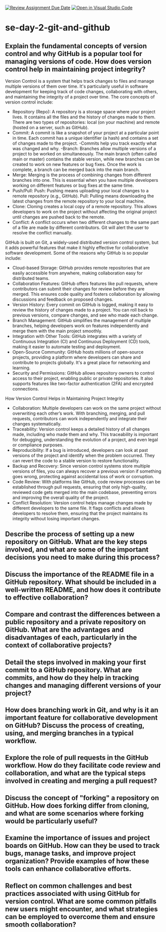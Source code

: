 [![Review Assignment Due Date](https://classroom.github.com/assets/deadline-readme-button-22041afd0340ce965d47ae6ef1cefeee28c7c493a6346c4f15d667ab976d596c.svg)](https://classroom.github.com/a/8wgCKhpZ)
[![Open in Visual Studio Code](https://classroom.github.com/assets/open-in-vscode-2e0aaae1b6195c2367325f4f02e2d04e9abb55f0b24a779b69b11b9e10269abc.svg)](https://classroom.github.com/online_ide?assignment_repo_id=18472411&assignment_repo_type=AssignmentRepo)
# se-day-2-git-and-github
## Explain the fundamental concepts of version control and why GitHub is a popular tool for managing versions of code. How does version control help in maintaining project integrity?
Version Control is a system that helps track changes to files and manage multiple versions of them over time. It's particularly useful in software development for keeping track of code changes, collaborating with others, and maintaining the integrity of a project over time. The core concepts of version control include:
- Repository (Repo): A repository is a storage space where your project lives. It contains all the files and the history of changes made to them. There are two types of repositories: local (on your machine) and remote (hosted on a server, such as GitHub).
- Commit: A commit is like a snapshot of your project at a particular point in time. Each commit has a unique identifier (a hash) and contains a set of changes made to the project. -Commits help you track exactly what was changed and why.
-Branch: Branches allow multiple versions of a project to be worked on simultaneously. The main branch (often called main or master) contains the stable version, while new branches can be created to work on new features or bug fixes. Once the work is complete, a branch can be merged back into the main branch.
- Merge: Merging is the process of combining changes from different branches into one. This is essential when you have multiple developers working on different features or bug fixes at the same time.
- Push/Pull: Push: Pushing means uploading your local changes to a remote repository (e.g., GitHub). Pull: Pulling means downloading the latest changes from the remote repository to your local machine.
- Clone: Cloning creates a local copy of a remote repository. This allows developers to work on the project without affecting the original project until changes are pushed back to the remote.
- Conflict: A conflict occurs when two different changes to the same part of a file are made by different contributors. Git will alert the user to resolve the conflict manually.

GitHub is built on Git, a widely-used distributed version control system, but it adds powerful features that make it highly effective for collaborative software development. Some of the reasons why GitHub is so popular include:
- Cloud-based Storage: GitHub provides remote repositories that are easily accessible from anywhere, making collaboration easy for distributed teams.
- Collaboration Features: GitHub offers features like pull requests, where contributors can submit their changes for review before they are merged. This ensures code quality and fosters collaboration by allowing discussions and feedback on proposed changes.
- Version History: Every commit on GitHub is logged, making it easy to review the history of changes made to a project. You can roll back to previous versions, compare changes, and see who made each change.
- Branch Management: GitHub simplifies the management of multiple branches, helping developers work on features independently and merge them with the main project smoothly.
- Integration with Other Tools: GitHub integrates with a variety of Continuous Integration (CI) and Continuous Deployment (CD) tools, making it easier to automate testing and deployment.
- Open-Source Community: GitHub hosts millions of open-source projects, providing a platform where developers can share and contribute to projects globally. It's a great place for networking and learning.
- Security and Permissions: GitHub allows repository owners to control access to their project, enabling public or private repositories. It also supports features like two-factor authentication (2FA) and encrypted connections.

How Version Control Helps in Maintaining Project Integrity
- Collaboration: Multiple developers can work on the same project without overwriting each other’s work. With branching, merging, and pull requests, contributors can work independently and integrate their changes systematically.
- Traceability: Version control keeps a detailed history of all changes made, including who made them and why. This traceability is important for debugging, understanding the evolution of a project, and even legal or compliance purposes.
- Reproducibility: If a bug is introduced, developers can look at past versions of the project and identify when the problem occurred. They can revert the code to a stable version to restore functionality.
- Backup and Recovery: Since version control systems store multiple versions of files, you can always recover a previous version if something goes wrong, protecting against accidental loss of work or corruption.
- Code Review: With platforms like GitHub, code review processes can be established through pull requests, ensuring that only high-quality, reviewed code gets merged into the main codebase, preventing errors and improving the overall quality of the project.
- Conflict Resolution: Version control helps manage changes made by different developers to the same file. It flags conflicts and allows developers to resolve them, ensuring that the project maintains its integrity without losing important changes.

## Describe the process of setting up a new repository on GitHub. What are the key steps involved, and what are some of the important decisions you need to make during this process?

## Discuss the importance of the README file in a GitHub repository. What should be included in a well-written README, and how does it contribute to effective collaboration?

## Compare and contrast the differences between a public repository and a private repository on GitHub. What are the advantages and disadvantages of each, particularly in the context of collaborative projects?

## Detail the steps involved in making your first commit to a GitHub repository. What are commits, and how do they help in tracking changes and managing different versions of your project?

## How does branching work in Git, and why is it an important feature for collaborative development on GitHub? Discuss the process of creating, using, and merging branches in a typical workflow.

## Explore the role of pull requests in the GitHub workflow. How do they facilitate code review and collaboration, and what are the typical steps involved in creating and merging a pull request?

## Discuss the concept of "forking" a repository on GitHub. How does forking differ from cloning, and what are some scenarios where forking would be particularly useful?

## Examine the importance of issues and project boards on GitHub. How can they be used to track bugs, manage tasks, and improve project organization? Provide examples of how these tools can enhance collaborative efforts.

## Reflect on common challenges and best practices associated with using GitHub for version control. What are some common pitfalls new users might encounter, and what strategies can be employed to overcome them and ensure smooth collaboration?
